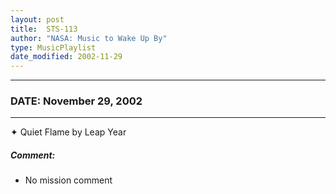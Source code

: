 ```yaml
---
layout: post
title:  STS-113
author: "NASA: Music to Wake Up By"
type: MusicPlaylist
date_modified: 2002-11-29
---
```


----
### DATE: November 29, 2002
----
✦ Quiet Flame by Leap Year

##### Comment:
* No mission comment
